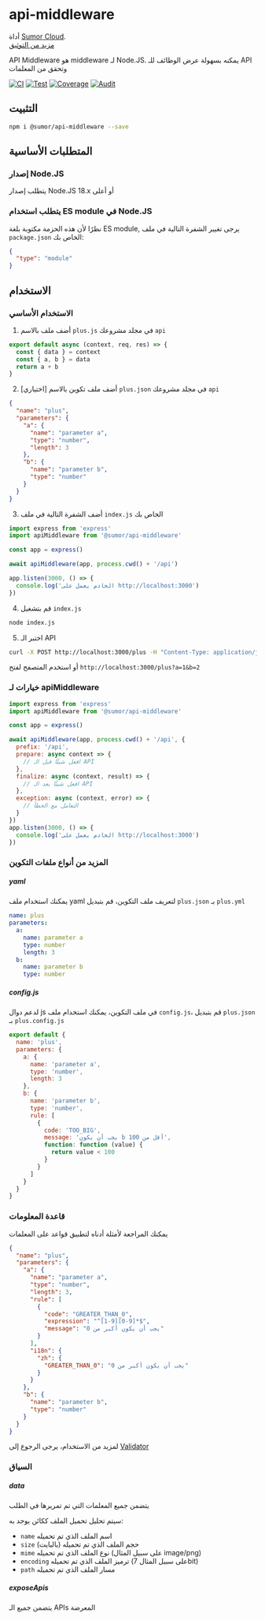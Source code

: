 # api-middleware

أداة [Sumor Cloud](https://sumor.cloud).  
[مزيد من التوثيق](https://sumor.cloud/api-middleware)

API Middleware هو middleware لـ Node.JS.
يمكنه بسهولة عرض الوظائف للـ API وتحقق من المعلمات

[![CI](https://github.com/sumor-cloud/api-middleware/actions/workflows/ci.yml/badge.svg)](https://github.com/sumor-cloud/api-middleware/actions/workflows/ci.yml)
[![Test](https://github.com/sumor-cloud/api-middleware/actions/workflows/ut.yml/badge.svg)](https://github.com/sumor-cloud/api-middleware/actions/workflows/ut.yml)
[![Coverage](https://github.com/sumor-cloud/api-middleware/actions/workflows/coverage.yml/badge.svg)](https://github.com/sumor-cloud/api-middleware/actions/workflows/coverage.yml)
[![Audit](https://github.com/sumor-cloud/api-middleware/actions/workflows/audit.yml/badge.svg)](https://github.com/sumor-cloud/api-middleware/actions/workflows/audit.yml)

## التثبيت

```bash
npm i @sumor/api-middleware --save
```

## المتطلبات الأساسية

### إصدار Node.JS

يتطلب إصدار Node.JS 18.x أو أعلى

### يتطلب استخدام ES module في Node.JS

نظرًا لأن هذه الحزمة مكتوبة بلغة ES module,
يرجى تغيير الشفرة التالية في ملف `package.json` الخاص بك:

```json
{
  "type": "module"
}
```

## الاستخدام

### الاستخدام الأساسي

1. أضف ملف بالاسم `plus.js` في مجلد مشروعك `api`

```js
export default async (context, req, res) => {
  const { data } = context
  const { a, b } = data
  return a + b
}
```

2. [اختياري] أضف ملف تكوين بالاسم `plus.json` في مجلد مشروعك `api`

```json
{
  "name": "plus",
  "parameters": {
    "a": {
      "name": "parameter a",
      "type": "number",
      "length": 3
    },
    "b": {
      "name": "parameter b",
      "type": "number"
    }
  }
}
```

3. أضف الشفرة التالية في ملف `index.js` الخاص بك

```javascript
import express from 'express'
import apiMiddleware from '@sumor/api-middleware'

const app = express()

await apiMiddleware(app, process.cwd() + '/api')

app.listen(3000, () => {
  console.log('الخادم يعمل على http://localhost:3000')
})
```

4. قم بتشغيل `index.js`

```bash
node index.js
```

5. اختبر الـ API

```bash
curl -X POST http://localhost:3000/plus -H "Content-Type: application/json" -d '{"a": 1, "b": 2}'
```

أو استخدم المتصفح لفتح `http://localhost:3000/plus?a=1&b=2`

### خيارات لـ apiMiddleware

```javascript
import express from 'express'
import apiMiddleware from '@sumor/api-middleware'

const app = express()

await apiMiddleware(app, process.cwd() + '/api', {
  prefix: '/api',
  prepare: async context => {
    // افعل شيئًا قبل الـ API
  },
  finalize: async (context, result) => {
    // افعل شيئًا بعد الـ API
  },
  exception: async (context, error) => {
    // التعامل مع الخطأ
  }
})
app.listen(3000, () => {
  console.log('الخادم يعمل على http://localhost:3000')
})
```

### المزيد من أنواع ملفات التكوين

##### yaml

يمكنك استخدام ملف yaml لتعريف ملف التكوين، قم بتبديل `plus.json` بـ `plus.yml`

```yaml
name: plus
parameters:
  a:
    name: parameter a
    type: number
    length: 3
  b:
    name: parameter b
    type: number
```

##### config.js

لدعم دوال js في ملف التكوين، يمكنك استخدام ملف `config.js`، قم بتبديل `plus.json` بـ `plus.config.js`

```javascript
export default {
  name: 'plus',
  parameters: {
    a: {
      name: 'parameter a',
      type: 'number',
      length: 3
    },
    b: {
      name: 'parameter b',
      type: 'number',
      rule: [
        {
          code: 'TOO_BIG',
          message: 'يجب أن يكون b أقل من 100',
          function: function (value) {
            return value < 100
          }
        }
      ]
    }
  }
}
```

### قاعدة المعلومات

يمكنك المراجعة لأمثلة أدناه لتطبيق قواعد على المعلمات

```json
{
  "name": "plus",
  "parameters": {
    "a": {
      "name": "parameter a",
      "type": "number",
      "length": 3,
      "rule": [
        {
          "code": "GREATER_THAN_0",
          "expression": "^[1-9][0-9]*$",
          "message": "يجب أن يكون أكبر من 0"
        }
      ],
      "i18n": {
        "zh": {
          "GREATER_THAN_0": "يجب أن يكون أكبر من 0"
        }
      }
    },
    "b": {
      "name": "parameter b",
      "type": "number"
    }
  }
}
```

لمزيد من الاستخدام، يرجى الرجوع إلى [Validator](https://sumor.cloud/validator/)

### السياق

##### data

يتضمن جميع المعلمات التي تم تمريرها في الطلب

سيتم تحليل تحميل الملف ككائن يوجد به:

- `name` اسم الملف الذي تم تحميله
- `size` حجم الملف الذي تم تحميله (بالبايت)
- `mime` نوع الملف الذي تم تحميله (على سبيل المثال image/png)
- `encoding` ترميز الملف الذي تم تحميله (على سبيل المثال 7bit)
- `path` مسار الملف الذي تم تحميله

##### exposeApis

يتضمن جميع الـ APIs المعرضة
